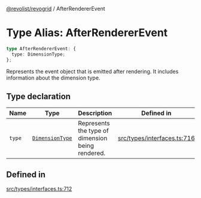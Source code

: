 [@revolist/revogrid](README.md) / AfterRendererEvent

# Type Alias: AfterRendererEvent

```ts
type AfterRendererEvent: {
  type: DimensionType;
};
```

Represents the event object that is emitted after rendering.
It includes information about the dimension type.

## Type declaration

| Name | Type | Description | Defined in |
| ------ | ------ | ------ | ------ |
| `type` | [`DimensionType`](TypeAlias.DimensionType.md) | Represents the type of dimension being rendered. | [src/types/interfaces.ts:716](https://github.com/revolist/revogrid/blob/7c04a51ec5214ac7292502c14a49e3fb70d452cb/src/types/interfaces.ts#L716) |

## Defined in

[src/types/interfaces.ts:712](https://github.com/revolist/revogrid/blob/7c04a51ec5214ac7292502c14a49e3fb70d452cb/src/types/interfaces.ts#L712)
